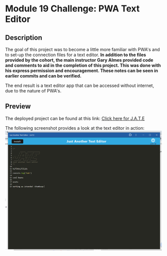 # **Module 19 Challenge:** PWA Text Editor

## Description

The goal of this project was to become a little more familiar with PWA's and to set-up the connection files for a text editor. **In addition to the files provided by the cohort, the main instructor Gary Almes provided code and comments to aid in the completion of this project. This was done with his express permission and encouragement. These notes can be seen in earlier commits and can be verified.**

The end result is a text editor app that can be accessed without internet, due to the nature of PWA's.

## Preview

The deployed project can be found at this link: [Click here for J.A.T.E](https://www.google.com)

The following screenshot provides a look at the text editor in action: ![An image of the text editor with some information saved in it](./jate-example.PNG)
